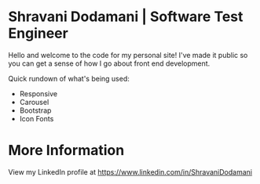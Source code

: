 Shravani Dodamani | Software Test Engineer
==========================

Hello and welcome to the code for my personal site! I've made it public so you can get a sense of how I go about front end development.

Quick rundown of what's being used:
* Responsive
* Carousel
* Bootstrap
* Icon Fonts


More Information
==========================
View my LinkedIn profile at https://www.linkedin.com/in/ShravaniDodamani
